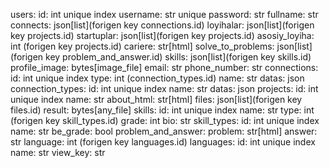 users:
    id: int unique index
    username: str unique
    password: str
    fullname: str
    connects: json[list](forigen key connections.id)
    loyihalar: json[list](forigen key projects.id)
    startuplar: json[list](forigen key projects.id)
    asosiy_loyiha: int (forigen key projects.id)
    cariere: str[html]
    solve_to_problems: json[list](forigen key problem_and_answer.id)
    skills: json[list](forigen key skills.id)
    profile_image: bytes[image_file]
    email: str
    phone_number: str
connections:
    id: int unique index
    type: int (connection_types.id)
    name: str
    datas: json
connection_types:
    id: int unique index
    name: str
    datas: json
projects:
    id: int unique index
    name: str
    about_html: str[html]
    files: json[list](forigen key files.id)
    result: bytes[any_file]
skills:
    id: int unique index
    name: str
    type: int (forigen key skill_types.id)
    grade: int
    bio: str
skill_types:
    id: int unique index
    name: str
    be_grade: bool
problem_and_answer:
    problem: str[html]
    answer: str
    language: int (forigen key languages.id)
languages:
    id: int unique index
    name: str
    view_key: str
